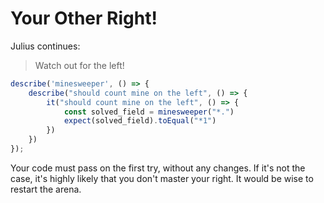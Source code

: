 # Your Other Right!

Julius continues:

> Watch out for the left!

```typescript
describe('minesweeper', () => {
    describe("should count mine on the left", () => {
        it("should count mine on the left", () => {
            const solved_field = minesweeper("*.")
            expect(solved_field).toEqual("*1")
        })    
    })
});
```

Your code must pass on the first try, without any changes. If it's not the case, it's highly likely that you don't master your right. It would be wise to restart the arena.